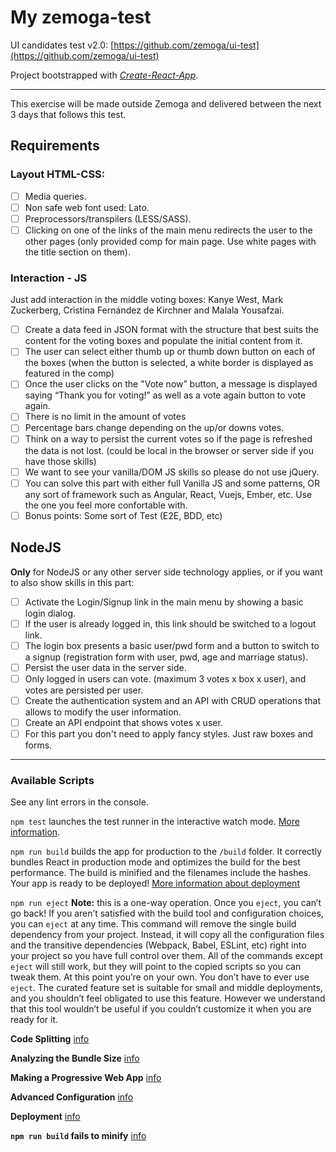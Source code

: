 # My zemoga-test

UI candidates test v2.0: [https://github.com/zemoga/ui-test](https://github.com/zemoga/ui-test)

Project bootstrapped with _[Create-React-App](https://github.com/facebook/create-react-app)_.

---
This exercise will be made outside Zemoga and delivered between the next 3 days that follows this test.

##  Requirements

### Layout HTML-CSS:
- [ ] Media queries.
- [ ] Non safe web font used: Lato.
- [ ] Preprocessors/transpilers (LESS/SASS).
- [ ] Clicking on one of the links of the main menu redirects the user to the other pages (only provided comp for main page. Use white pages with the title section on them).

### Interaction - JS
Just add interaction in the middle voting boxes: Kanye West, Mark Zuckerberg, Cristina Fernández de Kirchner and Malala Yousafzai.
- [ ] Create a data feed in JSON format with the structure that best suits the content for the voting boxes and populate the initial content from it.
- [ ] The user can select either thumb up or thumb down button on each of the boxes (when the button is selected, a white border is displayed as featured in the comp)
- [ ] Once the user clicks on the "Vote now” button, a message is displayed saying “Thank you for voting!” as well as a vote again button to vote again.
- [ ] There is no limit in the amount of votes
- [ ] Percentage bars change depending on the up/or downs votes.
- [ ] Think on a way to persist the current votes so if the page is refreshed the data is not lost. (could be local in the browser or server side if you have those skills)
- [ ] We want to see your vanilla/DOM JS skills so please do not use jQuery.
- [ ] You can solve this part with either full Vanilla JS and some patterns, OR any sort of framework such as Angular, React, Vuejs, Ember, etc. Use the one you feel more confortable with.
- [ ] Bonus points: Some sort of Test (E2E, BDD, etc)

## NodeJS
**Only** for NodeJS or any other server side technology applies, or if you want to also show skills in this part:

- [ ] Activate the Login/Signup link in the main menu by showing a basic login dialog.
- [ ] If the user is already logged in, this link should be switched to a logout link.
- [ ] The login box presents a basic user/pwd form and a button to switch to a signup (registration form with user, pwd, age and marriage status).
- [ ] Persist the user data in the server side.
- [ ] Only logged in users can vote. (maximum 3 votes x box x user), and votes are persisted per user.
- [ ] Create the authentication system and an API with CRUD operations that allows to modify the user information.
- [ ] Create an API endpoint that shows votes x user.
- [ ] For this part you don't need to apply fancy styles. Just raw boxes and forms.

---

### Available Scripts
See any lint errors in the console.

`npm test` launches the test runner in the interactive watch mode. [More information](https://facebook.github.io/create-react-app/docs/running-tests).

`npm run build` builds the app for production to the `/build` folder. It correctly bundles React in production mode and optimizes the build for the best performance. The build is minified and the filenames include the hashes. 
Your app is ready to be deployed! [More information about deployment](https://facebook.github.io/create-react-app/docs/deployment)

`npm run eject` **Note:** this is a one-way operation. Once you `eject`, you can’t go back! If you aren’t satisfied with the build tool and configuration choices, you can `eject` at any time. This command will remove the single build dependency from your project. Instead, it will copy all the configuration files and the transitive dependencies (Webpack, Babel, ESLint, etc) right into your project so you have full control over them. All of the commands except `eject` will still work, but they will point to the copied scripts so you can tweak them. At this point you’re on your own. You don’t have to ever use `eject`. The curated feature set is suitable for small and middle deployments, and you shouldn’t feel obligated to use this feature. However we understand that this tool wouldn’t be useful if you couldn’t customize it when you are ready for it.

**Code Splitting** [info](https://facebook.github.io/create-react-app/docs/code-splitting)

**Analyzing the Bundle Size** [info](https://facebook.github.io/create-react-app/docs/analyzing-the-bundle-size)

**Making a Progressive Web App** [info](https://facebook.github.io/create-react-app/docs/making-a-progressive-web-app)

**Advanced Configuration** [info](https://facebook.github.io/create-react-app/docs/advanced-configuration)

**Deployment** [info](https://facebook.github.io/create-react-app/docs/deployment)

**`npm run build` fails to minify** [info](https://facebook.github.io/create-react-app/docs/troubleshooting#npm-run-build-fails-to-minify)
